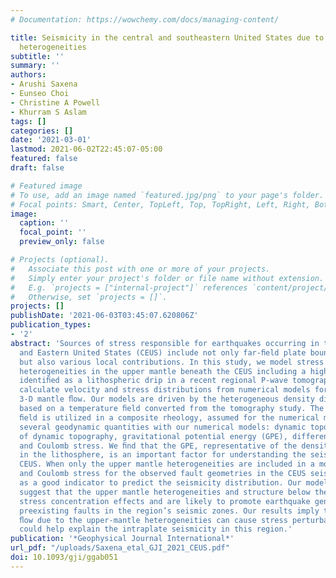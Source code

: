 ```yaml
---
# Documentation: https://wowchemy.com/docs/managing-content/

title: Seismicity in the central and southeastern United States due to upper mantle
  heterogeneities
subtitle: ''
summary: ''
authors:
- Arushi Saxena
- Eunseo Choi
- Christine A Powell
- Khurram S Aslam
tags: []
categories: []
date: '2021-03-01'
lastmod: 2021-06-02T22:45:07-05:00
featured: false
draft: false

# Featured image
# To use, add an image named `featured.jpg/png` to your page's folder.
# Focal points: Smart, Center, TopLeft, Top, TopRight, Left, Right, BottomLeft, Bottom, BottomRight.
image:
  caption: ''
  focal_point: ''
  preview_only: false

# Projects (optional).
#   Associate this post with one or more of your projects.
#   Simply enter your project's folder or file name without extension.
#   E.g. `projects = ["internal-project"]` references `content/project/deep-learning/index.md`.
#   Otherwise, set `projects = []`.
projects: []
publishDate: '2021-06-03T03:45:07.620806Z'
publication_types:
- '2'
abstract: 'Sources of stress responsible for earthquakes occurring in the Central
  and Eastern United States (CEUS) include not only far-ﬁeld plate boundary forces
  but also various local contributions. In this study, we model stress ﬁelds due to
  heterogeneities in the upper mantle beneath the CEUS including a high-velocity feature
  identiﬁed as a lithospheric drip in a recent regional P-wave tomography study. We
  calculate velocity and stress distributions from numerical models for instantaneous
  3-D mantle ﬂow. Our models are driven by the heterogeneous density distribution
  based on a temperature ﬁeld converted from the tomography study. The temperature
  ﬁeld is utilized in a composite rheology, assumed for the numerical models. We compute
  several geodynamic quantities with our numerical models: dynamic topography, rate
  of dynamic topography, gravitational potential energy (GPE), differential stress,
  and Coulomb stress. We ﬁnd that the GPE, representative of the density anomalies
  in the lithosphere, is an important factor for understanding the seismicity of the
  CEUS. When only the upper mantle heterogeneities are included in a model, differential
  and Coulomb stress for the observed fault geometries in the CEUS seismic zones acts
  as a good indicator to predict the seismicity distribution. Our modelling results
  suggest that the upper mantle heterogeneities and structure below the CEUS have
  stress concentration effects and are likely to promote earthquake generation at
  preexisting faults in the region’s seismic zones. Our results imply that the mantle
  ﬂow due to the upper-mantle heterogeneities can cause stress perturbations, which
  could help explain the intraplate seismicity in this region.'
publication: '*Geophysical Journal International*'
url_pdf: "/uploads/Saxena_etal_GJI_2021_CEUS.pdf"
doi: 10.1093/gji/ggab051
---
```

